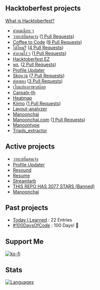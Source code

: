 <!--%%% PROFILE UPDATER (narze/profile-updater) : START %%%-->
## Hacktoberfest projects
[What is Hacktoberfest?](https://hacktoberfest.digitalocean.com)

- [คำคมเฉียบ ๆ](https://github.com/narze/awesome-cheab-quotes)
- [วาทะสลิ่มสุดเจ๋ง](https://github.com/narze/awesome-salim-quotes) ([1 Pull Requests](https://github.com/narze/awesome-salim-quotes/pulls))
- [Coffee to Code](https://github.com/narze/coffee-to-code) ([9 Pull Requests](https://github.com/narze/coffee-to-code/pulls))
- [ได้ไหม?](https://github.com/narze/DaiMai) ([4 Pull Requests](https://github.com/narze/DaiMai/pulls))
- [คำถามโง่ ๆ](https://github.com/narze/dumb-questions-th) ([1 Pull Requests](https://github.com/narze/dumb-questions-th/pulls))
- [Hacktoberfest EZ](https://github.com/narze/hacktoberfest_ez)
- [พส.](https://github.com/narze/porsor) ([2 Pull Requests](https://github.com/narze/porsor/pulls))
- [Profile Updater](https://github.com/narze/profile-updater)
- [Skoy.js](https://github.com/narze/skoy.js) ([7 Pull Requests](https://github.com/narze/skoy.js/pulls))
- [ต่อเพลง](https://github.com/narze/torpleng) ([3 Pull Requests](https://github.com/narze/torpleng/pulls))
- [เว็บแปลงภาษาสก๊อย](https://github.com/narze/toSkoy)
- [Carpalx-th](https://github.com/Manoonchai/carpalx-th)
- [Heatmap](https://github.com/Manoonchai/heatmap)
- [Kiimo](https://github.com/Manoonchai/kiimo) ([1 Pull Requests](https://github.com/Manoonchai/kiimo/pulls))
- [Layout-analyzer](https://github.com/Manoonchai/layout-analyzer)
- [Manoonchai](https://github.com/Manoonchai/Manoonchai)
- [Manoonchai.com](https://github.com/Manoonchai/manoonchai.com) ([1 Pull Requests](https://github.com/Manoonchai/manoonchai.com/pulls))
- [Manoontype](https://github.com/Manoonchai/manoontype)
- [Triads_extractor](https://github.com/Manoonchai/triads_extractor)

## Active projects

- [วาทะสลิ่มสุดเจ๋ง](https://github.com/narze/awesome-salim-quotes)
- [Profile Updater](https://github.com/narze/profile-updater)
- [Resound](https://github.com/narze/resound)
- [Resume](https://github.com/narze/resume)
- [Streamlarb](https://github.com/narze/streamlarb)
- [THIS REPO HAS 3077 STARS (Banned)](https://github.com/narze/THIS_REPO_HAS_3077_STARS)
- [Manoonchai](https://github.com/Manoonchai/Manoonchai)

<!--%%% PROFILE UPDATER (narze/profile-updater) : END %%%-->

## Past projects

- [Today I Learned](https://github.com/narze/til) : 22 Entries
- [#100DaysOfCode](https://github.com/narze/100daysofcode) : 100 Days! 🎉

## Support Me

[![ko-fi](https://ko-fi.com/img/githubbutton_sm.svg)](https://ko-fi.com/narze)

## Stats

[![Languages](https://github-readme-stats.vercel.app/api/top-langs/?username=narze&layout=compact&langs_count=10&hide_border=true&custom_title=Languages&bg_color=00000000)](https://github.com/narze)
